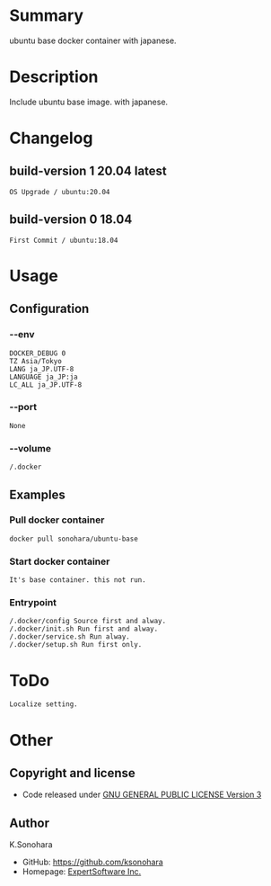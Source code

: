 # Summary

 ubuntu base docker container with japanese.

# Description

Include ubuntu base image. with japanese.

# Changelog

## build-version 1 20.04 latest

    OS Upgrade / ubuntu:20.04

## build-version 0 18.04

    First Commit / ubuntu:18.04

# Usage

## Configuration

### --env

    DOCKER_DEBUG 0
    TZ Asia/Tokyo
    LANG ja_JP.UTF-8
    LANGUAGE ja_JP:ja
    LC_ALL ja_JP.UTF-8

### --port

    None

### --volume

    /.docker

## Examples

### Pull docker container

    docker pull sonohara/ubuntu-base

### Start docker container

    It's base container. this not run.

### Entrypoint

    /.docker/config Source first and alway.
    /.docker/init.sh Run first and alway.
    /.docker/service.sh Run alway.
    /.docker/setup.sh Run first only.

# ToDo

    Localize setting.

# Other

## Copyright and license

- Code released under [GNU GENERAL PUBLIC LICENSE Version 3](https://github.com/ksonohara/docker-ubuntu-base/blob/master/LICENSE)

## Author

K.Sonohara
- GitHub: https://github.com/ksonohara
- Homepage: [ExpertSoftware Inc.](https://www.e-software.company "ExpertSoftware Inc.")
